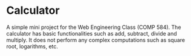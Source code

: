 # Calculator

A simple mini project for the Web Engineering Class (COMP 584). The calculator has basic functionalities such as add, subtract, divide and multiply. It does not perform any complex computations such as square root, logarithms, etc.
